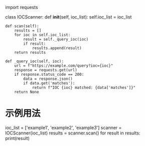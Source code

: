 import requests

class IOCScanner:
    def __init__(self, ioc_list):
        self.ioc_list = ioc_list

    def scan(self):
        results = []
        for ioc in self.ioc_list:
            result = self._query_ioc(ioc)
            if result:
                results.append(result)
        return results

    def _query_ioc(self, ioc):
        url = f"https://example.com/query?ioc={ioc}"
        response = requests.get(url)
        if response.status_code == 200:
            data = response.json()
            if data.get('matches'):
                return f"IOC {ioc} matched: {data['matches']}"
        return None

# 示例用法
ioc_list = ['example1', 'example2', 'example3']
scanner = IOCScanner(ioc_list)
results = scanner.scan()
for result in results:
    print(result)
